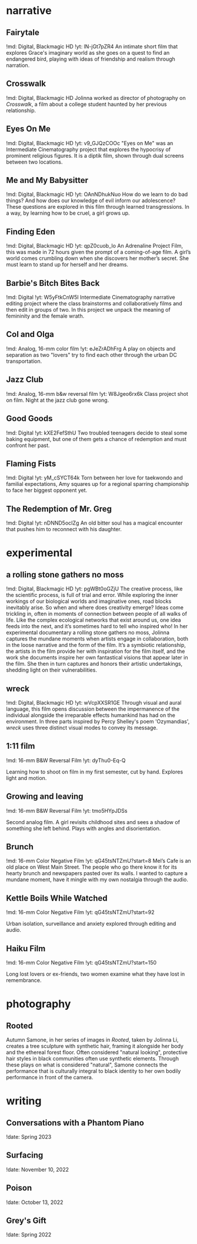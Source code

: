 <svg id=fun viewbox='-1000,-1000, 2000, 2000'></svg>

# narrative

## Fairytale
!md: Digital, Blackmagic HD
!yt: lN-jGt7pZR4
An intimate short film that explores Grace's imaginary world as she goes on a quest to find an endangered bird, playing with ideas of friendship and realism through narration.

## Crosswalk
!md: Digital, Blackmagic HD
Jolinna worked as director of photography on _Crosswalk_, a film about a college student haunted by her previous relationship.

## Eyes On Me
!md: Digital, Blackmagic HD
!yt: v9_GJQzCOOc
"Eyes on Me" was an Intermediate Cinematography project that explores the hypocrisy of prominent religious figures. It is a diptik film, shown through dual screens between two locations.

## Me and My Babysitter
!md: Digital, Blackmagic HD
!yt: OAnNDhukNuo
How do we learn to do bad things? And how does our knowledge of evil inform our adolescence? These questions are explored in this film through learned transgressions. In a way, by learning how to be cruel, a girl grows up.

## Finding Eden
!md: Digital, Blackmagic HD
!yt: qpZ0cuob_Io
An Adrenaline Project Film, this was made in 72 hours given the prompt of a coming-of-age film. A girl’s world comes crumbling down when she discovers her mother’s secret. She must learn to stand up for herself and her dreams.

## Barbie's Bitch Bites Back
!md: Digital
!yt: W5yFtkCnW5I
Intermediate Cinematography narrative editing project where the class brainstorms and collaboratively films and then edit in groups of two. In this project we unpack the meaning of femininity and the female wrath.

## Col and Olga
!md: Analog, 16-mm color film
!yt: eJeZrADhFrg
A play on objects and separation as two "lovers" try to find each other through the urban DC transportation.

## Jazz Club
!md: Analog, 16-mm b&w reversal film
!yt: W8Jgeo6rx6k
Class project shot on film. Night at the jazz club gone wrong.

## Good Goods
!md: Digital
!yt: kXE2FefSthU
Two troubled teenagers decide to steal some baking equipment, but one of them gets a chance of redemption and must confront her past.

## Flaming Fists
!md: Digital
!yt: yM_cSYCT64k
Torn between her love for taekwondo and familial expectations, Amy squares up for a regional sparring championship to face her biggest opponent yet.

## The Redemption of Mr. Greg
!md: Digital
!yt: nDNND5ocIZg
An old bitter soul has a magical encounter that pushes him to reconnect with his daughter.


# experimental

## a rolling stone gathers no moss
!md: Digital, Blackmagic HD
!yt: pgWBt0oGZjU
The creative process, like the scientific process, is full of trial and error. While exploring the inner workings of our biological worlds and imaginative ones, road blocks inevitably arise. So when and where does creativity emerge? Ideas come trickling in, often in moments of connection between people of all walks of life. Like the complex ecological networks that exist around us, one idea feeds into the next, and it’s sometimes hard to tell who inspired who! In her experimental documentary a rolling stone gathers no moss, Jolinna captures the mundane moments when artists engage in collaboration, both in the loose narrative and the form of the film. It’s a symbiotic relationship, the artists in the film provide her with inspiration for the film itself, and the work she documents inspire her own fantastical visions that appear later in the film. She then in turn captures and honors their artistic undertakings, shedding light on their vulnerabilities.

## wreck
!md: Digital, Blackmagic HD
!yt: wVcpXXSR1GE
Through visual and aural language, this film opens discussion between the impermanence of the individual alongside the irreparable effects humankind has had on the environment. In three parts inspired by Percy Shelley's poem 'Ozymandias', _wreck_ uses three distinct visual modes to convey its message.

## 1:11 film
!md: 16-mm B&W Reversal Film
!yt: dyThu0-Eq-Q

Learning how to shoot on film in my first semester, cut by hand. Explores light and motion.

## Growing and leaving
!md: 16-mm B&W Reversal Film
!yt: tmo5HYpJDSs

Second analog film. A girl revisits childhood sites and sees a shadow of something she left behind. Plays with angles and disorientation.

## Brunch
!md: 16-mm Color Negative Film
!yt: qG45tsNTZmU?start=8
Mel’s Cafe is an old place on West Main Street. The people who go there know it for its hearty brunch and newspapers pasted over its walls. I wanted to capture a mundane moment, have it mingle with my own nostalgia through the audio.

## Kettle Boils While Watched
!md: 16-mm Color Negative Film
!yt: qG45tsNTZmU?start=92

Urban isolation, surveillance and anxiety explored through editing and audio.

## Haiku Film
!md: 16-mm Color Negative Film
!yt: qG45tsNTZmU?start=150

Long lost lovers or ex-friends, two women examine what they have lost in remembrance.

# photography

## Rooted
Autumn Samone, in her series of images in _Rooted_, taken by Jolinna Li, creates a tree sculpture with synthetic hair, framing it alongside her body and the ethereal forest floor. Often considered "natural looking", protective hair styles in black communities often use synthetic elements. Through these plays on what is considered "natural", Samone connects the performance that is culturally integral to black identity to her own bodily performance in front of the camera.

# writing

## Conversations with a Phantom Piano
!date: Spring 2023

## Surfacing
!date: November 10, 2022

## Poison
!date: October 13, 2022

## Grey's Gift
!date: Spring 2022

# about

## About Artist

<div id=about-pictures><img src=media/profile/0.jpg><img src=media/profile/3.webp></div>

Jolinna Li is a filmmaker based in Charlottesville, Virginia. She is a current Studio Art student at the University of Virginia concentrating in Cinematography. With experience in working with both traditional film and HD cameras, Jolinna likes exploring realism, cultural identity, relationship dynamics, and love in her work. Films she has worked on have been selected by the Virginia Film Festival and screened at the McGuffey Art center. She has also been involved in the Adrenaline project and works with Lighthouse Studios as a freelance editor.

<p>
Contact: <a href='mailto:jolinnayli@gmail.com'><u>jolinnayli@gmail.com</u></a>
<br>
Resume: <a href='./Resume_Jolinna_Li.pdf'><u>PDF</u></a>
</p>
